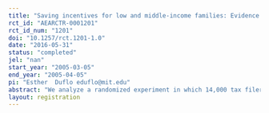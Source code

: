 ```yaml
---
title: "Saving incentives for low and middle-income families: Evidence from a field experiment with H&R Block"
rct_id: "AEARCTR-0001201"
rct_id_num: "1201"
doi: "10.1257/rct.1201-1.0"
date: "2016-05-31"
status: "completed"
jel: "nan"
start_year: "2005-03-05"
end_year: "2005-04-05"
pi: "Esther  Duflo eduflo@mit.edu"
abstract: "We analyze a randomized experiment in which 14,000 tax filers in H&R Block offices in St. Louis received matches of zero, 20 percent, or 50 percent of IRA contributions. Take-up rates were 3 percent, 8 percent, and 14 percent, respectively. Among contributors, contributions, excluding the match, averaged $765 in the control group and $1100 in the match groups. Taxpayer responses to similar incentives in the Saver’s Credit are much smaller. Taxpayers did not game the experiment by receiving a match and strategically withdrawing funds. Tax professionals significantly influenced contribution choices. These results suggest that both incentives and information affect behavior."
layout: registration
---
```



